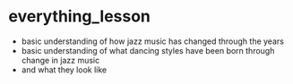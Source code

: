 # everything_lesson

* basic understanding of how jazz music has changed through the years
* basic understanding of what dancing styles have been born through change in jazz music
* and what they look like

